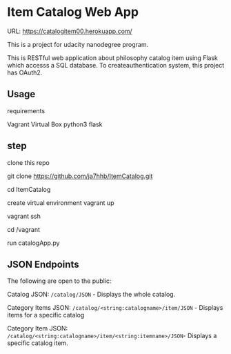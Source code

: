 # Item Catalog Web App
URL: https://catalogitem00.herokuapp.com/

This is a project for udacity nanodegree program.

This is RESTful web application about philosophy catalog item using Flask which accesss a SQL database.  To createauthentication system, this project has OAuth2.


## Usage 
requirements

Vagrant 
Virtual Box
python3
flask

## step
clone this repo

git clone https://github.com/ja7hhb/ItemCatalog.git

cd ItemCatalog

create virtual environment
vagrant up

vagrant ssh

cd /vagrant

run catalogApp.py


## JSON Endpoints
The following are open to the public:

Catalog JSON: `/catalog/JSON` - Displays the whole catalog.

Category Items JSON: `/catalog/<string:catalogname>/item/JSON` - Displays items for a specific catalog

Category Item JSON: `/catalog/<string:catalogname>/item/<string:itemname>/JSON`- Displays a specific catalog item.

